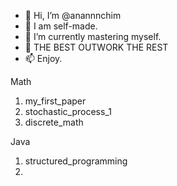 - 👋 Hi, I’m @anannnchim
- 👀 I am self-made.
- 🌱 I’m currently mastering myself.
- 💞️ THE BEST OUTWORK THE REST
- 📫 Enjoy. 


 

Math
1. my_first_paper
2. stochastic_process_1
3. discrete_math

Java
1. structured_programming
2. 

<!---
anannnchim/anannnchim is a ✨ special ✨ repository because its `README.md` (this file) appears on your GitHub profile.
You can click the Preview link to take a look at your changes.
--->
